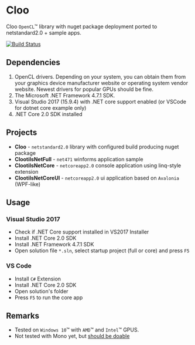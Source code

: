 # Cloo
Cloo `OpenCL`&trade; library with nuget package deployment ported to netstandard2.0 + sample apps.

[![Build Status](https://travis-ci.org/clSharp/Cloo.svg?branch=master)](https://travis-ci.org/clSharp/Cloo)
## Dependencies
1. OpenCL drivers. Depending on your system, you can obtain them from your graphics device manufacturer website or operating system vendor website. Newest drivers for popular GPUs should be fine.
1. The Microsoft .NET Framework 4.7.1 SDK.
1. Visual Studio 2017 (15.9.4) with .NET core support enabled (or VSCode for dotnet core example only)
1. .NET Core 2.0 SDK installed

## Projects
- **Cloo** - `netstandard2.0` library with configured build producing nuget package
- **ClootilsNetFull** - `net471` winforms application sample
- **ClootilsNetCore** - `netcoreapp2.0` console application using linq-style extension
- **ClootilsNetCoreUI** - `netcoreapp2.0` ui application based on `Avalonia` (WPF-like)

## Usage

### Visual Studio 2017
- Check if .NET Core support installed in VS2017 Installer
- Install .NET Core 2.0 SDK
- Install .NET Framework 4.7.1 SDK
- Open solution file `*.sln`, select startup project (full or core) and press `F5`

### VS Code
- Install `C#` Extension
- Install .NET Core 2.0 SDK
- Open solution's folder
- Press `F5` to run the core app

## Remarks
- Tested on `Windows 10`&trade; with `AMD`&trade; and `Intel`&trade; GPUS.
- Not tested with Mono yet, but [should be doable](https://stackoverflow.com/questions/48061333/using-net-standard-2-0-with-mono)

